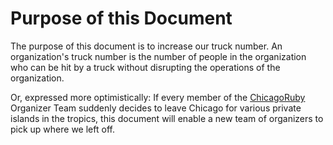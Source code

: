 Purpose of this Document
==

The purpose of this document is to increase our truck number. An organization's truck number is the number of people in the organization who can be hit by a truck without disrupting the operations of the organization.

Or, expressed more optimistically: If every member of the [ChicagoRuby](http://chicagoruby.org) Organizer Team suddenly decides to leave Chicago for various private islands in the tropics, this document will enable a new team of organizers to pick up where we left off.